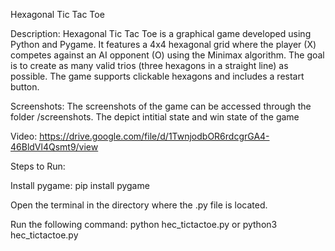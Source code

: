 Hexagonal Tic Tac Toe

Description:
Hexagonal Tic Tac Toe is a graphical game developed using Python and Pygame. It features a 4x4 hexagonal grid where the player (X) competes against an AI opponent (O) using the Minimax algorithm. The goal is to create as many valid trios (three hexagons in a straight line) as possible. The game supports clickable hexagons and includes a restart button.

Screenshots:
The screenshots of the game can be accessed through the folder /screenshots. The depict intitial state and win state of the game

Video:
https://drive.google.com/file/d/1TwnjodbOR6rdcgrGA4-46BldVl4Qsmt9/view

Steps to Run:

Install pygame:
pip install pygame

Open the terminal in the directory where the .py file is located.

Run the following command:
python hec_tictactoe.py
or
python3 hec_tictactoe.py
